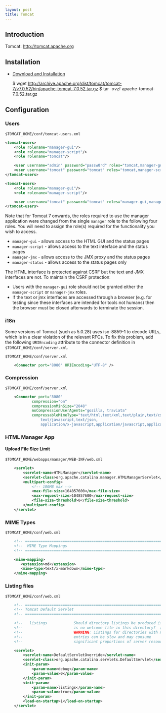 ```yaml
---
layout: post
title: Tomcat
---
```


## Introduction

Tomcat: <http://tomcat.apache.org>

## Installation

* [Download and Installation](http://tomcat.apache.org/download-70.cgi)

    $ wget http://archive.apache.org/dist/tomcat/tomcat-7/v7.0.52/bin/apache-tomcat-7.0.52.tar.gz
    $ tar -xvzf apache-tomcat-7.0.52.tar.gz

## Configuration

### Users

`$TOMCAT_HOME/conf/tomcat-users.xml`

```xml
<tomcat-users>
    <role rolename="manager-gui"/>
    <role rolename="manager-script"/>
    <role rolename="tomcat"/>

    <user username="admin" password="passw0rd" roles="tomcat,manager-gui"/>
    <user username="tomcat" password="tomcat" roles="tomcat,manager-script"/>
</tomcat-users>
```

```xml
<tomcat-users>
    <role rolename="manager-gui"/>
    <role rolename="manager-script"/>

    <user username="tomcat" password="tomcat" roles="manager-gui,manager-script"/>
</tomcat-users>
```

Note that for Tomcat 7 onwards, the roles required to use the manager application were changed from the single `manager` role to the following four roles. You will need to assign the role(s) required for the functionality you wish to access.

* `manager-gui` - allows access to the HTML GUI and the status pages
* `manager-script` - allows access to the text interface and the status pages
* `manager-jmx` - allows access to the JMX proxy and the status pages
* `manager-status` - allows access to the status pages only

The HTML interface is protected against CSRF but the text and JMX interfaces are not. To maintain the CSRF protection:

* Users with the `manager-gui` role should not be granted either the `manager-script` or `manager-jmx` roles.
* If the text or jmx interfaces are accessed through a browser (e.g. for testing since these interfaces are intended for tools not humans) then the browser must be closed afterwards to terminate the session.


### i18n

Some versions of Tomcat (such as 5.0.28) uses iso-8859-1 to decode URLs, which is in a clear violation of the relevant RFCs. To fix this problem, add the following `URIEncoding` attribute to the connector definition in `$TOMCAT_HOME/conf/server.xml`.

`$TOMCAT_HOME/conf/server.xml`

```xml
    <Connector port="8080" URIEncoding="UTF-8" />
```

### Compression

`$TOMCAT_HOME/conf/server.xml`

```xml
    <Connector port="8080"
            compression="on"
            compressionMinSize="2048"
            noCompressionUserAgents="gozilla, traviata"
            compressableMimeType="text/html,text/xml,text/plain,text/css,
                text/javascript,text/json,
                application/x-javascript,application/javascript,application/json" />
```


### HTML Manager App

#### Upload File Size Limit

`$TOMCAT_HOME/webapps/manager/WEB-INF/web.xml`

```xml
    <servlet>
        <servlet-name>HTMLManager</servlet-name>
        <servlet-class>org.apache.catalina.manager.HTMLManagerServlet</servlet-class>
        <multipart-config>
            <!-- 100MB max -->
            <max-file-size>104857600</max-file-size>
            <max-request-size>104857600</max-request-size>
            <file-size-threshold>0</file-size-threshold>
        </multipart-config>
    </servlet>
```

### MIME Types

`$TOMCAT_HOME/conf/web.xml`

```xml
    <!-- ============================================================== -->
    <!--  MIME Type Mappings                                            -->
    <!-- ============================================================== -->

    <mime-mapping>
       <extension>md</extension>
       <mime-type>text/x-markdown</mime-type>
    </mime-mapping>
```

### Listing files

`$TOMCAT_HOME/conf/web.xml`

```xml
    <!-- ==================================================================== -->
    <!-- Tomcat Default Servlet                                               -->
    <!-- ==================================================================== -->

    <!--   listings            Should directory listings be produced if there -->
    <!--                       is no welcome file in this directory?  [false] -->
    <!--                       WARNING: Listings for directories with many    -->
    <!--                       entries can be slow and may consume            -->
    <!--                       significant proportions of server resources.   -->

    <servlet>
        <servlet-name>DefaultServletOverride</servlet-name>
        <servlet-class>org.apache.catalina.servlets.DefaultServlet</servlet-class>
        <init-param>
            <param-name>debug</param-name>
            <param-value>0</param-value>
        </init-param>
        <init-param>
            <param-name>listings</param-name>
            <param-value>true</param-value>
        </init-param>
        <load-on-startup>1</load-on-startup>
    </servlet>
```
